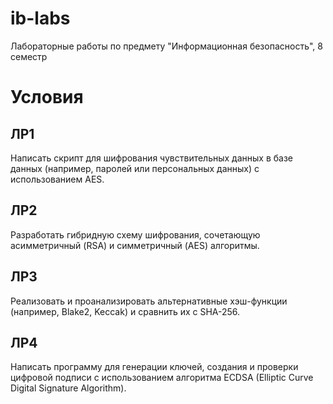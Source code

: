 # ib-labs
Лабораторные работы по предмету "Информационная безопасность", 8 семестр

# Условия
## ЛР1
Написать скрипт для шифрования чувствительных данных в базе данных (например, паролей или персональных данных) с использованием AES.

## ЛР2
Разработать гибридную схему шифрования, сочетающую асимметричный (RSA) и симметричный (AES) алгоритмы.

## ЛР3
Реализовать и проанализировать альтернативные хэш-функции (например, Blake2, Keccak) и сравнить их с SHA-256.

## ЛР4
Написать программу для генерации ключей, создания и проверки цифровой подписи с использованием алгоритма ECDSA (Elliptic Curve Digital Signature Algorithm).
